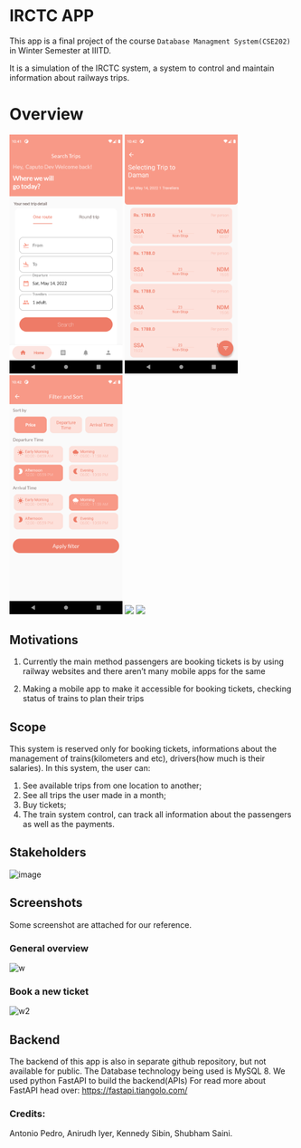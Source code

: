 # IRCTC APP

This app is a final project of the course `Database Managment System(CSE202)` in Winter Semester at IIITD. 

It is a simulation of the IRCTC system, a system to control and maintain information about railways trips.
# Overview

<p float="left">
  <img src="  https://raw.githubusercontent.com/antonio-pedro99/irctc-app/master/screenshots/5.png" width="200" />
  <img src="https://raw.githubusercontent.com/antonio-pedro99/irctc-app/master/screenshots/6.png" width="200" />
  <img src="https://raw.githubusercontent.com/antonio-pedro99/irctc-app/master/screenshots/7.png" width="200" />
  <img src="https://raw.githubusercontent.com/martinoyovo/flutter-airline-app/main/screenshots/tickets.png" width="200" />
  <img src="https://raw.githubusercontent.com/martinoyovo/flutter-airline-app/main/screenshots/profile.png" width="200" />
</p>

## Motivations

1. Currently the main method passengers are booking tickets is by using railway websites and there aren’t many mobile apps for the same

2. Making a mobile app to make it accessible for booking tickets, checking status of trains to plan their trips

## Scope 

This system is reserved only for booking tickets, informations about the management of trains(kilometers and etc), drivers(how much is their salaries). In this system, the user can:
1. See available trips from one location to another;
2. See all trips the user made in a month;
3. Buy tickets;
4. The train system control, can track all information about the passengers as well as the payments.


## Stakeholders

![image](https://user-images.githubusercontent.com/42675180/167798658-f41ab1f9-9501-4922-8a08-f15c108c5dbe.png)

## Screenshots

Some screenshot are attached for our reference.

### General overview

![w](https://user-images.githubusercontent.com/42675180/168441713-96d555f4-5c1a-4c83-b0b0-b8ea6fac2d23.gif)

### Book a new ticket

![w2](https://user-images.githubusercontent.com/42675180/168441728-68fcf6d9-f23b-4075-aaf7-6b8bf89d3d51.gif)



## Backend

The backend of this app is also in separate github repository, but not available for public.
The Database technology being used is MySQL 8. We used python FastAPI to build the backend(APIs)
For read more about FastAPI head over: https://fastapi.tiangolo.com/


### Credits:
Antonio Pedro, Anirudh Iyer, Kennedy Sibin, Shubham Saini.
